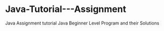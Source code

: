# Java-Tutorial---Assignment
Java Assignment tutorial
Java Beginner Level Program and their Solutions
